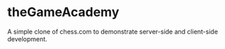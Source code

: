 # theGameAcademy
A simple clone of chess.com to demonstrate server-side and client-side development. 
